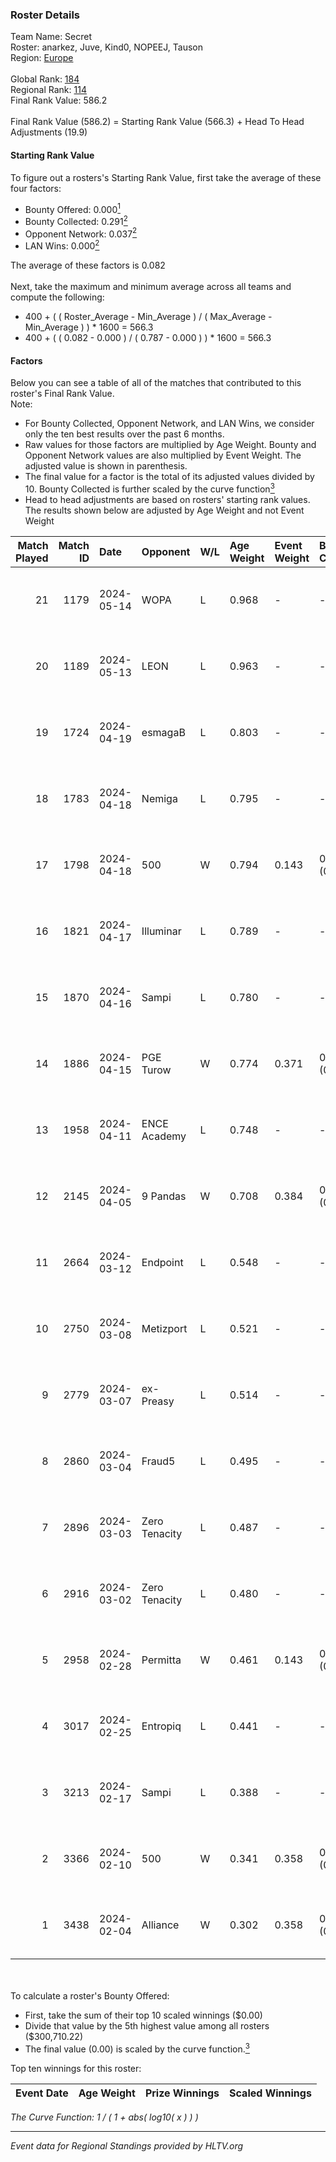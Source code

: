 ### Roster Details<br />
Team Name: Secret<br />
Roster: anarkez, Juve, Kind0, NOPEEJ, Tauson<br />
Region: [Europe]( ../standings_europe.md)<br />
<br />
Global Rank: [184](../standings_global.md)<br />
Regional Rank: [114]( ../standings_europe.md)<br />
Final Rank Value:  586.2<br />
<br />
Final Rank Value (586.2) = Starting Rank Value (566.3) + Head To Head Adjustments (19.9)<br />

#### Starting Rank Value<br />
To figure out a rosters's Starting Rank Value, first take the average of these four factors:<br />
- Bounty Offered: 0.000[<sup>1</sup>](#table2)
- Bounty Collected: 0.291[<sup>2</sup>](#table1)
- Opponent Network: 0.037[<sup>2</sup>](#table1)
- LAN Wins: 0.000[<sup>2</sup>](#table1)

The average of these factors is 0.082<br />
<br />
Next, take the maximum and minimum average across all teams and compute the following:<br />
- 400 + ( ( Roster_Average - Min_Average ) / ( Max_Average - Min_Average ) ) * 1600 = 566.3
- 400 + ( ( 0.082 - 0.000 ) / ( 0.787 - 0.000 ) ) * 1600 = 566.3


#### Factors<br />
Below you can see a table of all of the matches that contributed to this roster's Final Rank Value.<br />
Note:<br />

- For Bounty Collected, Opponent Network, and LAN Wins, we consider only the ten best results over the past 6 months.
- Raw values for those factors are multiplied by Age Weight. Bounty and Opponent Network values are also multiplied by Event Weight. The adjusted value is shown in parenthesis.
- The final value for a factor is the total of its adjusted values divided by 10. Bounty Collected is further scaled by the curve function[<sup>3</sup>](#curveFunction)
- Head to head adjustments are based on rosters' starting rank values. The results shown below are adjusted by Age Weight and not Event Weight
<span id="table1"></span><br />


| Match Played | Match ID | Date       | Opponent      | W/L | Age Weight | Event Weight | Bounty Collected | Opponent Network | LAN Wins  | H2H Adj. | Roster                                 |
| -: | -: | :- | :- | :- | :- | :- | :- | :- | :- | -: | :- |
|           21 |     1179 | 2024-05-14 | WOPA          | L   | 0.968      | -            | -                | -                | -         |   -13.88 | anarkez, Juve, Kind0, NOPEEJ, Tauson   |
|           20 |     1189 | 2024-05-13 | LEON          | L   | 0.963      | -            | -                | -                | -         |   -11.14 | anarkez, Juve, Kind0, NOPEEJ, Tauson   |
|           19 |     1724 | 2024-04-19 | esmagaB       | L   | 0.803      | -            | -                | -                | -         |    -7.46 | anarkez, Kind0, Maze, NOPEEJ, Tauson   |
|           18 |     1783 | 2024-04-18 | Nemiga        | L   | 0.795      | -            | -                | -                | -         |    -0.62 | anarkez, Kind0, Maze, NOPEEJ, Tauson   |
|           17 |     1798 | 2024-04-18 | 500           | W   | 0.794      | 0.143        | 0.001 (0.000)    | 0.292 (0.033)    | 0 (0.000) |    19.43 | anarkez, Kind0, Maze, NOPEEJ, Tauson   |
|           16 |     1821 | 2024-04-17 | Illuminar     | L   | 0.789      | -            | -                | -                | -         |    -4.75 | anarkez, Kind0, Maze, NOPEEJ, Tauson   |
|           15 |     1870 | 2024-04-16 | Sampi         | L   | 0.780      | -            | -                | -                | -         |    -2.58 | anarkez, Kind0, Maze, NOPEEJ, Tauson   |
|           14 |     1886 | 2024-04-15 | PGE Turow     | W   | 0.774      | 0.371        | 0.002 (0.001)    | 0.040 (0.012)    | 0 (0.000) |    15.66 | anarkez, Kind0, Maze, NOPEEJ, Tauson   |
|           13 |     1958 | 2024-04-11 | ENCE Academy  | L   | 0.748      | -            | -                | -                | -         |    -5.46 | anarkez, Kind0, Maze, NOPEEJ, Tauson   |
|           12 |     2145 | 2024-04-05 | 9 Pandas      | W   | 0.708      | 0.384        | 0.114 (0.031)    | 0.663 (0.180)    | 0 (0.000) |    21.48 | anarkez, Kind0, Maze, NOPEEJ, Tauson   |
|           11 |     2664 | 2024-03-12 | Endpoint      | L   | 0.548      | -            | -                | -                | -         |    -2.28 | anarkez, Kind0, Maze, NOPEEJ, Tauson   |
|           10 |     2750 | 2024-03-08 | Metizport     | L   | 0.521      | -            | -                | -                | -         |    -1.31 | anarkez, innocent, Kind0, Maze, Tauson |
|            9 |     2779 | 2024-03-07 | ex-Preasy     | L   | 0.514      | -            | -                | -                | -         |    -1.71 | anarkez, innocent, Kind0, Maze, Tauson |
|            8 |     2860 | 2024-03-04 | Fraud5        | L   | 0.495      | -            | -                | -                | -         |    -5.21 | anarkez, innocent, Kind0, Maze, Tauson |
|            7 |     2896 | 2024-03-03 | Zero Tenacity | L   | 0.487      | -            | -                | -                | -         |    -0.86 | anarkez, innocent, Kind0, Maze, Tauson |
|            6 |     2916 | 2024-03-02 | Zero Tenacity | L   | 0.480      | -            | -                | -                | -         |    -0.86 | anarkez, innocent, Kind0, Maze, Tauson |
|            5 |     2958 | 2024-02-28 | Permitta      | W   | 0.461      | 0.143        | 0.039 (0.003)    | 0.885 (0.058)    | 0 (0.000) |    13.07 | anarkez, innocent, Kind0, Maze, Tauson |
|            4 |     3017 | 2024-02-25 | Entropiq      | L   | 0.441      | -            | -                | -                | -         |    -6.23 | anarkez, innocent, Kind0, Maze, Tauson |
|            3 |     3213 | 2024-02-17 | Sampi         | L   | 0.388      | -            | -                | -                | -         |    -1.36 | anarkez, innocent, Kind0, Maze, Tauson |
|            2 |     3366 | 2024-02-10 | 500           | W   | 0.341      | 0.358        | 0.001 (0.000)    | 0.292 (0.036)    | 0 (0.000) |     7.83 | anarkez, innocent, Kind0, Maze, Tauson |
|            1 |     3438 | 2024-02-04 | Alliance      | W   | 0.302      | 0.358        | 0.018 (0.002)    | 0.432 (0.047)    | 0 (0.000) |     8.16 | anarkez, innocent, Kind0, Maze, Tauson |

<br />
<span id="table2"></span><br />
To calculate a roster's Bounty Offered:<br />

- First, take the sum of their top 10 scaled winnings ($0.00)
- Divide that value by the 5th highest value among all rosters ($300,710.22)
- The final value (0.00) is scaled by the curve function.[<sup>3</sup>](#curveFunction)

Top ten winnings for this roster:<br />

| Event Date | Age Weight | Prize Winnings | Scaled Winnings |
| :- | -: | :- | :- |


<span id="curveFunction"></span>_The Curve Function: 1 / ( 1 + abs( log10( x ) ) )_<br />

---
_Event data for Regional Standings provided by HLTV.org_<br />
